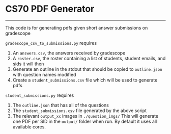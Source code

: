 # CS70 PDF Generator
-------------
This code is for generating pdfs given short answer submissions on gradescope

`gradescope_csv_to_submissions.py` requires
1. An `answers.csv`, the answers received by gradescope
2. A `roster.csv`, the roster containing a list of students, student emails, and sids
it will then
1. Generate an outline in the stdout that should be copied to `outline.json` with question names modified
2. Create a `student_submissions.csv` file which will be used to generate pdfs

`student_submissions.py` requires
1. The `outline.json` that has all of the questions
2. The `student_submissions.csv` file generated by the above script
3. The relevant `output_xx` images in `./question_imgs/`
This will generate one PDF per SID in the `output/` folder when run. By default it uses all available cores.
